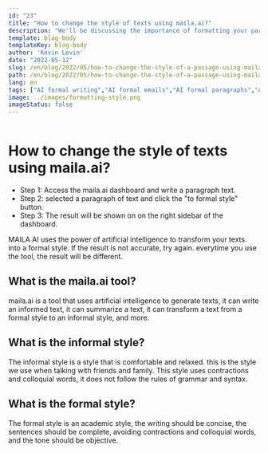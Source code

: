 ```yaml
---
id: "23"
title: "How to change the style of texts using maila.ai?"
description: "We'll be discussing the importance of formatting your paragraphs in a formal style. maila.ai is a platform that allows you to easily write and send emails in a formal style."
template: blog-body
templateKey: blog-body
author: 'Kevin Levin'
date: "2022-05-12"
slug: /en/blog/2022/05/how-to-change-the-style-of-a-passage-using-maila-ai
path: /en/blog/2022/05/how-to-change-the-style-of-a-passage-using-maila-ai
lang: en
tags: ["AI formal writing","AI formal emails","AI formal paragraphs","AI change style"]
image: ../images/formatting-style.png
imageStatus: false
---
```


```toc
```

# How to change the style of texts using maila.ai?


- Step 1: Access the maila.ai dashboard and write a paragraph text.
- Step 2: selected a paragraph of text and click the "to formal style" button.
- Step 3: The result will be shown on on the right sidebar of the dashboard.


MAILA AI uses the power of artificial intelligence to transform your texts. into a formal style. If the result is not accurate, try again. everytime you use the tool, the result will be different.


## What is the maila.ai tool?

maila.ai is a tool that uses artificial intelligence to generate texts, it can write an informed text, it can summarize a text, it can transform a text from a formal style to an informal style, and more. 


## What is the informal style?

The informal style is a style that is comfortable and relaxed. this is the style we use when talking with friends and family. This style uses contractions and colloquial words, it does not follow the rules of grammar and syntax.


## What is the formal style?
The formal style is an academic style, the writing should be concise, the sentences should be complete, avoiding contractions and colloquial words, and the tone should be objective.
